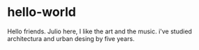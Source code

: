 # hello-world
Hello friends. 
Julio here, I like the art and the music. 
i've studied architectura and urban desing by five years. 
